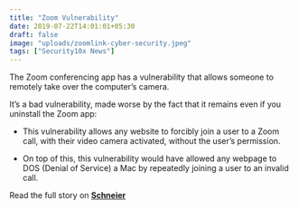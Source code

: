 ```yaml
---
title: "Zoom Vulnerability"
date: 2019-07-22T14:01:01+05:30
draft: false
image: "uploads/zoomlink-cyber-security.jpeg"
tags: ["Security10x News"]
---
```


The Zoom conferencing app has a vulnerability that allows someone to remotely take over the computer’s camera.

It’s a bad vulnerability, made worse by the fact that it remains even if you uninstall the Zoom app: 

+ This vulnerability allows any website to forcibly join a user to a Zoom call, with their video camera activated, without the user’s permission. 

+ On top of this, this vulnerability would have allowed any webpage to DOS (Denial of Service) a Mac by repeatedly joining a user to an invalid call.

Read the full story on **[Schneier](https://www.schneier.com/cgi-bin/mt/mt-search.cgi?search=vulnerabilities&__mode=tag&IncludeBlogs=2&limit=10&page=1)**